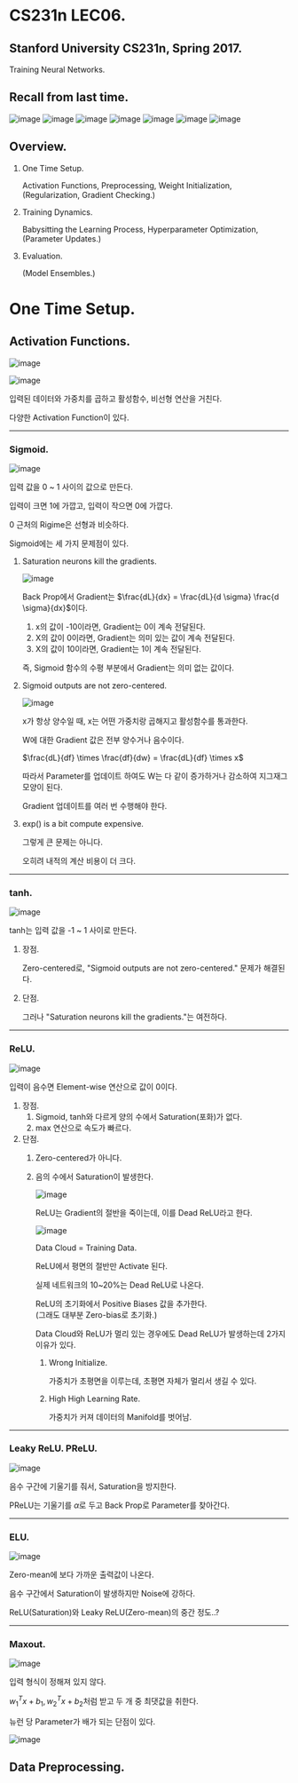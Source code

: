 # CS231n LEC06.
## Stanford University CS231n, Spring 2017.
Training Neural Networks.

## Recall from last time.
![image](https://user-images.githubusercontent.com/66259854/101941803-d8978100-3c2b-11eb-96f4-522edaeea7bb.png)
![image](https://user-images.githubusercontent.com/66259854/101941902-febd2100-3c2b-11eb-9e28-100d96e79375.png)
![image](https://user-images.githubusercontent.com/66259854/101941922-07adf280-3c2c-11eb-92ec-b6e8a6a8a308.png)
![image](https://user-images.githubusercontent.com/66259854/101941938-0f6d9700-3c2c-11eb-819a-8cfb19329cc4.png)
![image](https://user-images.githubusercontent.com/66259854/101941963-1694a500-3c2c-11eb-8286-ce83187ca0f0.png)
![image](https://user-images.githubusercontent.com/66259854/101941980-1eece000-3c2c-11eb-8b57-9d950388823f.png)
![image](https://user-images.githubusercontent.com/66259854/101941998-257b5780-3c2c-11eb-8d5c-a748fc4d480a.png)

## Overview.
  1. One Time Setup.
  
     Activation Functions, Preprocessing, Weight Initialization, (Regularization, Gradient Checking.)
     
  2. Training Dynamics.
  
     Babysitting the Learning Process, Hyperparameter Optimization, (Parameter Updates.)

  3. Evaluation.
  
     (Model Ensembles.)

# One Time Setup.
## Activation Functions.
![image](https://user-images.githubusercontent.com/66259854/101942876-940ce500-3c2d-11eb-8ce7-dec71272c606.png)

![image](https://user-images.githubusercontent.com/66259854/101942892-996a2f80-3c2d-11eb-9b68-6dd79b9d206d.png)

입력된 데이터와 가중치를 곱하고 활성함수, 비선형 연산을 거친다.

다양한 Activation Function이 있다.

* * *

### Sigmoid.
![image](https://user-images.githubusercontent.com/66259854/101943184-041b6b00-3c2e-11eb-91d7-da036de77c7a.png)

입력 값을 0 ~ 1 사이의 값으로 만든다.

입력이 크면 1에 가깝고, 입력이 작으면 0에 가깝다.

0 근처의 Rigime은 선형과 비슷하다.

Sigmoid에는 세 가지 문제점이 있다.

  1. Saturation neurons kill the gradients.

     ![image](https://user-images.githubusercontent.com/66259854/101943197-0978b580-3c2e-11eb-89b0-492cf7a45d6a.png)
     
     Back Prop에서 Gradient는 $\frac{dL}{dx} = \frac{dL}{d \sigma} \frac{d \sigma}{dx}$이다.
     
     1. x의 값이 -10이라면, Gradient는 0이 계속 전달된다.
     2. X의 값이 0이라면, Gradient는 의미 있는 값이 계속 전달된다.
     3. X의 값이 10이라면, Gradient는 1이 계속 전달된다.
     
     즉, Sigmoid 함수의 수평 부분에서 Gradient는 의미 없는 값이다.
     
  2. Sigmoid outputs are not zero-centered.
  
     ![image](https://user-images.githubusercontent.com/66259854/101943211-0ed60000-3c2e-11eb-8e3a-29db09ba8195.png)

     x가 항상 양수일 때, x는 어떤 가중치랑 곱해지고 활성함수를 통과한다.
     
     W에 대한 Gradient 값은 전부 양수거나 음수이다.
     
     $\frac{dL}{df} \times \frac{df}{dw} = \frac{dL}{df} \times x$
     
     따라서 Parameter를 업데이트 하여도 W는 다 같이 증가하거나 감소하여 지그재그 모양이 된다.
     
     Gradient 업데이트를 여러 번 수행해야 한다.

  3. exp() is a bit compute expensive.
     
     그렇게 큰 문제는 아니다.
     
     오히려 내적의 계산 비용이 더 크다.

* * *

### tanh.
![image](https://user-images.githubusercontent.com/66259854/101944151-9a9c5c00-3c2f-11eb-9bc6-730d34d66d22.png)

tanh는 입력 값을 -1 ~ 1 사이로 만든다.

  1. 장점.
     
     Zero-centered로, "Sigmoid outputs are not zero-centered." 문제가 해결된다.
  
  2. 단점.
     
     그러나 "Saturation neurons kill the gradients."는 여전하다.
     
* * *

### ReLU.
![image](https://user-images.githubusercontent.com/66259854/102707779-35a4ce00-42e1-11eb-97f1-ffe2b565c432.png)

입력이 음수면 Element-wise 연산으로 값이 0이다.

  1. 장점.
     1. Sigmoid, tanh와 다르게 양의 수에서 Saturation(포화)가 없다.
     2. max 연산으로 속도가 빠르다.
  2. 단점.
     1. Zero-centered가 아니다.
     2. 음의 수에서 Saturation이 발생한다.
     
        ![image](https://user-images.githubusercontent.com/66259854/102707784-42c1bd00-42e1-11eb-87f0-9fe8d124e773.png)
     
        ReLU는 Gradient의 절반을 죽이는데, 이를 Dead ReLU라고 한다.
     
        ![image](https://user-images.githubusercontent.com/66259854/102707788-481f0780-42e1-11eb-940b-cbbbf6d83e3b.png)
     
        Data Cloud = Training Data.
     
        ReLU에서 평면의 절반만 Activate 된다.
     
        실제 네트워크의 10~20%는 Dead ReLU로 나온다.
     
        ReLU의 초기화에서 Positive Biases 값을 추가한다.   
        (그래도 대부분 Zero-bias로 초기화.)
        
        Data Cloud와 ReLU가 멀리 있는 경우에도 Dead ReLU가 발생하는데 2가지 이유가 있다.
        
        1. Wrong Initialize.
        
           가중치가 초평면을 이루는데, 초평면 자체가 멀리서 생길 수 있다.
           
        2. High High Learning Rate.
           
           가중치가 커져 데이터의 Manifold를 벗어남.

* * *

### Leaky ReLU. PReLU.
![image](https://user-images.githubusercontent.com/66259854/102707798-638a1280-42e1-11eb-9d3f-4236b3d6d02c.png)

음수 구간에 기울기를 줘서, Saturation을 방지한다.

PReLU는 기울기를 $\alpha$로 두고 Back Prop로 Parameter를 찾아간다.

* * *

### ELU.
![image](https://user-images.githubusercontent.com/66259854/102707802-697ff380-42e1-11eb-9f12-77991ae1e1b8.png)

Zero-mean에 보다 가까운 출력값이 나온다.

음수 구간에서 Saturation이 발생하지만 Noise에 강하다.

ReLU(Saturation)와 Leaky ReLU(Zero-mean)의 중간 정도..?

* * *

### Maxout.
![image](https://user-images.githubusercontent.com/66259854/102707804-6edd3e00-42e1-11eb-92b7-6bcfc7a36b15.png)

입력 형식이 정해져 있지 않다.

$w^T_1x + b_1, w^T_2x + b_2$처럼 받고 두 개 중 최댓값을 취한다.

뉴런 당 Parameter가 배가 되는 단점이 있다.

![image](https://user-images.githubusercontent.com/66259854/102707807-7270c500-42e1-11eb-9879-af35c5fbcd01.png)

## Data Preprocessing.
